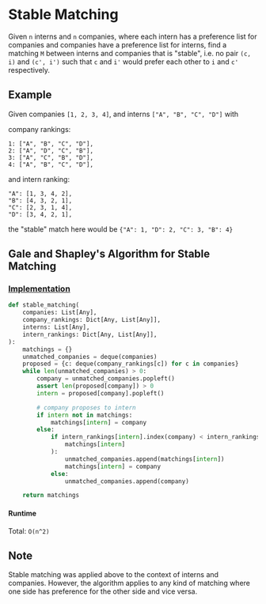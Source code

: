 # Stable Matching

Given `n` interns and `n` companies, where each intern has a preference list for companies and companies have a preference list for interns, find a matching `M` between interns and companies that is "stable", i.e. no pair `(c, i)` and `(c', i')` such that `c` and `i'` would prefer each other to `i` and `c'` respectively.

## Example

Given companies `[1, 2, 3, 4]`, and interns `["A", "B", "C", "D"]` with

company rankings:

```
1: ["A", "B", "C", "D"],
2: ["A", "D", "C", "B"],
3: ["A", "C", "B", "D"],
4: ["A", "B", "C", "D"],
```

and intern ranking:

```
"A": [1, 3, 4, 2],
"B": [4, 3, 2, 1],
"C": [2, 3, 1, 4],
"D": [3, 4, 2, 1],
```

the "stable" match here would be `{"A": 1, "D": 2, "C": 3, "B": 4}`

## Gale and Shapley's Algorithm for Stable Matching

### [Implementation](https://github.com/antoniojkim/AlgLib/blob/master/Algorithms/Greedy/Stable%20Matching/stableMatching.py#L8)

```python
def stable_matching(
    companies: List[Any],
    company_rankings: Dict[Any, List[Any]],
    interns: List[Any],
    intern_rankings: Dict[Any, List[Any]],
):
    matchings = {}
    unmatched_companies = deque(companies)
    proposed = {c: deque(company_rankings[c]) for c in companies}
    while len(unmatched_companies) > 0:
        company = unmatched_companies.popleft()
        assert len(proposed[company]) > 0
        intern = proposed[company].popleft()

        # company proposes to intern
        if intern not in matchings:
            matchings[intern] = company
        else:
            if intern_rankings[intern].index(company) < intern_rankings[intern].index(
                matchings[intern]
            ):
                unmatched_companies.append(matchings[intern])
                matchings[intern] = company
            else:
                unmatched_companies.append(company)

    return matchings
```

#### Runtime

Total: `O(n^2)`

## Note

Stable matching was applied above to the context of interns and companies. However, the algorithm applies to any kind of matching where one side has preference for the other side and vice versa.
